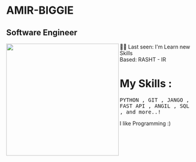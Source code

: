 # AMIR-BIGGIE
## Software Engineer
<samp><img align="left" width="300" src="https://media.tenor.com/IpAyHtYc--gAAAAi/charizard-flying.gif"> 

  👨‍💻 Last seen: I'm Learn new Skills<br>
      Based: RASHT - IR<br>
</samp>

# My Skills :
<samp>
 PYTHON ,
 GIT , 
 JANGO , 
 FAST API , 
 ANGIL  , 
 SQL ,  
and more..!
</samp>
<br>

I like Programming :)


